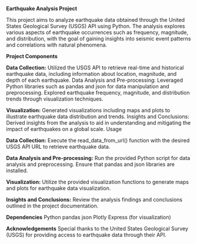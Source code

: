 
**Earthquake Analysis Project**

This project aims to analyze earthquake data obtained through the United States Geological Survey (USGS) API using Python. The analysis explores various aspects of earthquake occurrences such as frequency, magnitude, and distribution, with the goal of gaining insights into seismic event patterns and correlations with natural phenomena.

**Project Components**

**Data Collection:** Utilized the USGS API to retrieve real-time and historical earthquake data, including information about location, magnitude, and depth of each earthquake.
Data Analysis and Pre-processing: Leveraged Python libraries such as pandas and json for data manipulation and preprocessing. Explored earthquake frequency, magnitude, and distribution trends through visualization techniques.

**Visualization:** Generated visualizations including maps and plots to illustrate earthquake data distribution and trends.
Insights and Conclusions: Derived insights from the analysis to aid in understanding and mitigating the impact of earthquakes on a global scale.
Usage

**Data Collection:** Execute the read_data_from_url() function with the desired USGS API URL to retrieve earthquake data.

**Data Analysis and Pre-processing:** Run the provided Python script for data analysis and preprocessing. Ensure that pandas and json libraries are installed.

**Visualization:** Utilize the provided visualization functions to generate maps and plots for earthquake data visualization.

**Insights and Conclusions:** Review the analysis findings and conclusions outlined in the project documentation.

**Dependencies**
Python
pandas
json
Plotly Express (for visualization)

**Acknowledgements**
Special thanks to the United States Geological Survey (USGS) for providing access to earthquake data through their API.
